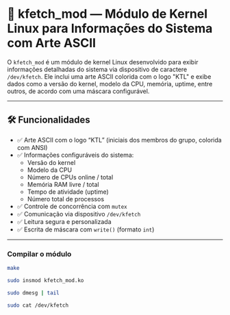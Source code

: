 # 🧠 kfetch_mod — Módulo de Kernel Linux para Informações do Sistema com Arte ASCII

O `kfetch_mod` é um módulo de kernel Linux desenvolvido para exibir informações detalhadas do sistema via dispositivo de caractere `/dev/kfetch`. Ele inclui uma arte ASCII colorida com o logo "KTL" e exibe dados como a versão do kernel, modelo da CPU, memória, uptime, entre outros, de acordo com uma máscara configurável.

---

## 🛠️ Funcionalidades

- ✅ Arte ASCII com o logo “KTL” (iniciais dos membros do grupo, colorida com ANSI)
- ✅ Informações configuráveis do sistema:
  - Versão do kernel
  - Modelo da CPU
  - Número de CPUs online / total
  - Memória RAM livre / total
  - Tempo de atividade (uptime)
  - Número total de processos
- ✅ Controle de concorrência com `mutex`
- ✅ Comunicação via dispositivo `/dev/kfetch`
- ✅ Leitura segura e personalizada
- ✅ Escrita de máscara com `write()` (formato `int`)

---

### Compilar o módulo

```bash
make

sudo insmod kfetch_mod.ko

sudo dmesg | tail

sudo cat /dev/kfetch

```
